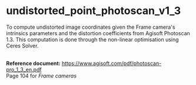 # undistorted_point_photoscan_v1_3
To compute undistorted image coordinates given the Frame camera's intrinsics parameters and the distortion coefficients from Agisoft Photoscan 1.3. This computation is done through the non-linear optimisation using Ceres Solver.<br><br>

__Reference document:__ https://www.agisoft.com/pdf/photoscan-pro_1_3_en.pdf<br>
Page 104 for _Frame cameras_
